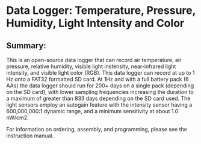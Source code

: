 # Data Logger: Temperature, Pressure, Humidity, Light Intensity and Color

## Summary:

This is an open-source data logger that can record air temperature, air pressure, relative humidity, visible light instensity, near-infrared light intensity, and visible light color (RGB).  This data logger can record at up to 1 Hz onto a FAT32 formatted SD card.  At 1Hz and with a full battery pack (6 AAs) the data logger should run for 200+ days on a single pack (depending on the SD card), with lower sampling frequencies increasing the duration to a maximum of greater than 833 days depending on the SD card used.  The light sensors employ an autogain feature with the intensity sensor having a 600,000,000:1 dynamic range, and a minimum sensitivity at about 1.0 nW/cm2.



For information on ordering, assembly, and programming, please see the instruction manual. 
